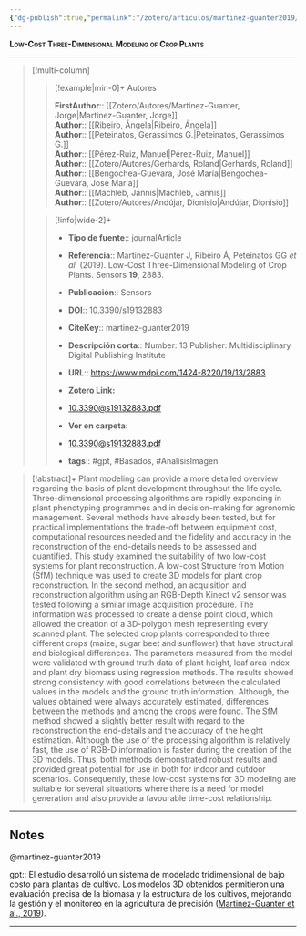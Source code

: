 ```yaml
---
{"dg-publish":true,"permalink":"/zotero/articulos/martinez-guanter2019/","title":"Low-Cost Three-Dimensional Modeling of Crop Plants","tags":["#zotero"]}
---
```



<span style="font-variant:small-caps; font-weight: bold;">Low-Cost Three-Dimensional Modeling of Crop Plants</span>

---


> [!multi-column]
>
>> [!example|min-0]+ Autores
>> 
>> **FirstAuthor**:: [[Zotero/Autores/Martinez-Guanter, Jorge\|Martinez-Guanter, Jorge]]  
>> **Author**:: [[Ribeiro, Ángela\|Ribeiro, Ángela]]  
>> **Author**:: [[Peteinatos, Gerassimos G.\|Peteinatos, Gerassimos G.]]  
>> **Author**:: [[Pérez-Ruiz, Manuel\|Pérez-Ruiz, Manuel]]  
>> **Author**:: [[Zotero/Autores/Gerhards, Roland\|Gerhards, Roland]]  
>> **Author**:: [[Bengochea-Guevara, José María\|Bengochea-Guevara, José María]]  
>> **Author**:: [[Machleb, Jannis\|Machleb, Jannis]]  
>> **Author**:: [[Zotero/Autores/Andújar, Dionisio\|Andújar, Dionisio]]  
 >
>
>> [!info|wide-2]+
>>
>> - **Tipo de fuente**:: journalArticle
>> - **Referencia**:: Martinez-Guanter J, Ribeiro Á, Peteinatos GG _et al._ (2019). Low-Cost Three-Dimensional Modeling of Crop Plants. Sensors **19**, 2883.
>> - **Publicación**:: Sensors
>> - **DOI**:: 10.3390/s19132883
>> - **CiteKey**:: martinez-guanter2019
>> - **Descripción corta**:: Number: 13
Publisher: Multidisciplinary Digital Publishing Institute
>> - **URL**:: https://www.mdpi.com/1424-8220/19/13/2883
>> - **Zotero Link:** 
>> - [10.3390@s19132883.pdf](zotero://select/library/items/VQTFNQLF)
>>
>> - **Ver en carpeta**: 
>> - [10.3390@s19132883.pdf](file://J:\OneDrive\Articulos\10.3390@s19132883.pdf)
>> - **tags**:: #gpt, #Basados, #AnalisisImagen



> [!abstract]+ 
>Plant modeling can provide a more detailed overview regarding the basis of plant development throughout the life cycle. Three-dimensional processing algorithms are rapidly expanding in plant phenotyping programmes and in decision-making for agronomic management. Several methods have already been tested, but for practical implementations the trade-off between equipment cost, computational resources needed and the fidelity and accuracy in the reconstruction of the end-details needs to be assessed and quantified. This study examined the suitability of two low-cost systems for plant reconstruction. A low-cost Structure from Motion (SfM) technique was used to create 3D models for plant crop reconstruction. In the second method, an acquisition and reconstruction algorithm using an RGB-Depth Kinect v2 sensor was tested following a similar image acquisition procedure. The information was processed to create a dense point cloud, which allowed the creation of a 3D-polygon mesh representing every scanned plant. The selected crop plants corresponded to three different crops (maize, sugar beet and sunflower) that have structural and biological differences. The parameters measured from the model were validated with ground truth data of plant height, leaf area index and plant dry biomass using regression methods. The results showed strong consistency with good correlations between the calculated values in the models and the ground truth information. Although, the values obtained were always accurately estimated, differences between the methods and among the crops were found. The SfM method showed a slightly better result with regard to the reconstruction the end-details and the accuracy of the height estimation. Although the use of the processing algorithm is relatively fast, the use of RGB-D information is faster during the creation of the 3D models. Thus, both methods demonstrated robust results and provided great potential for use in both for indoor and outdoor scenarios. Consequently, these low-cost systems for 3D modeling are suitable for several situations where there is a need for model generation and also provide a favourable time-cost relationship.


--- 

## Notes

@martinez-guanter2019

gpt:: El estudio desarrolló un sistema de modelado tridimensional de bajo costo para plantas de cultivo. Los modelos 3D obtenidos permitieron una evaluación precisa de la biomasa y la estructura de los cultivos, mejorando la gestión y el monitoreo en la agricultura de precisión ([Martinez-Guanter et al., 2019](zotero://select/library/items/THA26JLY)).






---







